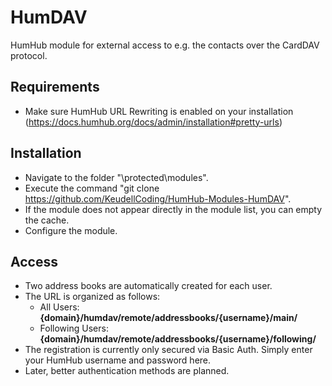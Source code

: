 # HumDAV
HumHub module for external access to e.g. the contacts over the CardDAV protocol.

## Requirements
- Make sure HumHub URL Rewriting is enabled on your installation (https://docs.humhub.org/docs/admin/installation#pretty-urls)

## Installation
- Navigate to the folder "\protected\modules".
- Execute the command "git clone https://github.com/KeudellCoding/HumHub-Modules-HumDAV".
- If the module does not appear directly in the module list, you can empty the cache.
- Configure the module.

## Access
- Two address books are automatically created for each user.
- The URL is organized as follows:
  - All Users: **{domain}/humdav/remote/addressbooks/{username}/main/**
  - Following Users: **{domain}/humdav/remote/addressbooks/{username}/following/**
- The registration is currently only secured via Basic Auth. Simply enter your HumHub username and password here.
- Later, better authentication methods are planned.
